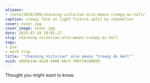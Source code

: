 ```yaml
---
aliases:
- /note/2019/209/charming-victorian-also-means-creepy-as-hell/
caption: creepy face in light fixture uplit by chandelier
cover: cover.jpg
cover_image: cover.jpg
date: 2019-07-28 19:01:27
slug: charming-victorian-also-means-creepy-as-hell
tags:
- psa
- work trip
title: '"Charming Victorian" also means "Creepy As Hell"'
uuid: e891b14e-4a28-4988-bbc5-390f24c6068d
---
```


Thought you might want to know.